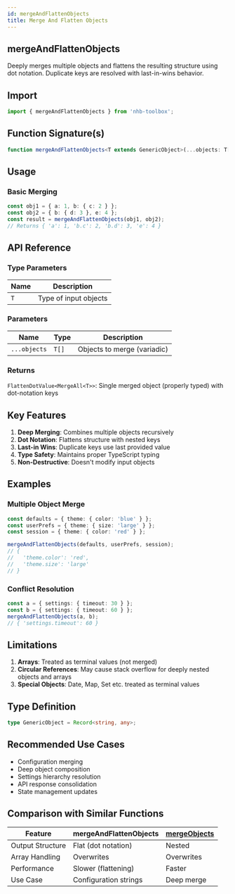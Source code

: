 ```yaml
---
id: mergeAndFlattenObjects
title: Merge And Flatten Objects
---
```


## mergeAndFlattenObjects

Deeply merges multiple objects and flattens the resulting structure using dot notation. Duplicate keys are resolved with last-in-wins behavior.

## Import

```typescript
import { mergeAndFlattenObjects } from 'nhb-toolbox';
```

## Function Signature(s)

```typescript
function mergeAndFlattenObjects<T extends GenericObject>(...objects: T[]): T
```

## Usage

### Basic Merging

```typescript
const obj1 = { a: 1, b: { c: 2 } };
const obj2 = { b: { d: 3 }, e: 4 };
const result = mergeAndFlattenObjects(obj1, obj2);
// Returns { 'a': 1, 'b.c': 2, 'b.d': 3, 'e': 4 }
```

## API Reference

### Type Parameters

| Name | Description           |
| ---- | --------------------- |
| `T`  | Type of input objects |

### Parameters

| Name         | Type  | Description                 |
| ------------ | ----- | --------------------------- |
| `...objects` | `T[]` | Objects to merge (variadic) |

### Returns

`FlattenDotValue<MergeAll<T>>`: Single merged object (properly typed) with dot-notation keys

## Key Features

1. **Deep Merging**: Combines multiple objects recursively
2. **Dot Notation**: Flattens structure with nested keys
3. **Last-in Wins**: Duplicate keys use last provided value
4. **Type Safety**: Maintains proper TypeScript typing
5. **Non-Destructive**: Doesn't modify input objects

## Examples

### Multiple Object Merge

```typescript
const defaults = { theme: { color: 'blue' } };
const userPrefs = { theme: { size: 'large' } };
const session = { theme: { color: 'red' } };

mergeAndFlattenObjects(defaults, userPrefs, session);
// {
//   'theme.color': 'red',
//   'theme.size': 'large'
// }
```

### Conflict Resolution

```typescript
const a = { settings: { timeout: 30 } };
const b = { settings: { timeout: 60 } };
mergeAndFlattenObjects(a, b);
// { 'settings.timeout': 60 }
```

## Limitations

1. **Arrays**: Treated as terminal values (not merged)
2. **Circular References**: May cause stack overflow for deeply nested objects and arrays
3. **Special Objects**: Date, Map, Set etc. treated as terminal values

## Type Definition

```typescript
type GenericObject = Record<string, any>;
```

## Recommended Use Cases

- Configuration merging
- Deep object composition
- Settings hierarchy resolution
- API response consolidation
- State management updates

## Comparison with Similar Functions

| Feature          | mergeAndFlattenObjects | [mergeObjects](mergeObjects) |
| ---------------- | ---------------------- | ---------------------------- |
| Output Structure | Flat (dot notation)    | Nested                       |
| Array Handling   | Overwrites             | Overwrites                   |
| Performance      | Slower (flattening)    | Faster                       |
| Use Case         | Configuration strings  | Deep merge                   |
